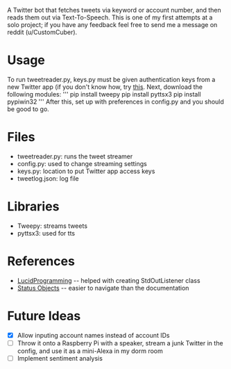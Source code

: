 A Twitter bot that fetches tweets via keyword or account number, and then reads them out via Text-To-Speech. This is one of my first attempts at a solo project; if you have any feedback feel free to send me a message on reddit (u/CustomCuber).

# Usage
To run tweetreader.py, keys.py must be given authentication keys from a new Twitter app (if you don't know how, try [this](https://projects.raspberrypi.org/en/projects/getting-started-with-the-twitter-api). Next, download the following modules:
'''
pip install tweepy
pip install pyttsx3
pip install pypiwin32
'''
After this, set up with preferences in config.py and you should be good to go.

# Files
* tweetreader.py: runs the tweet streamer
* config.py: used to change streaming settings
* keys.py: location to put Twitter app access keys
* tweetlog.json: log file

# Libraries
* Tweepy: streams tweets
* pyttsx3: used for tts

# References
* [LucidProgramming](https://www.youtube.com/watch?v=wlnx-7cm4Gg) -- helped with creating StdOutListener class
* [Status Objects](https://gist.github.com/dev-techmoe/ef676cdd03ac47ac503e856282077bf2) -- easier to navigate than the documentation

# Future Ideas
- [x] Allow inputing account names instead of account IDs
- [ ] Throw it onto a Raspberry Pi with a speaker, stream a junk Twitter in the config, and use it as a mini-Alexa in my dorm room
- [ ] Implement sentiment analysis
